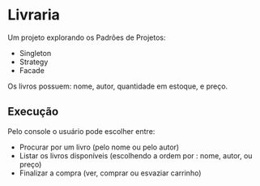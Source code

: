 # Livraria

Um projeto explorando os Padrões de Projetos:
- Singleton
- Strategy
- Facade

Os livros possuem: nome, autor, quantidade em estoque, e preço.

## Execução
Pelo console o usuário pode escolher entre:
- Procurar por um livro (pelo nome ou pelo autor)
- Listar os livros disponíveis (escolhendo a ordem por : nome, autor, ou preço)
- Finalizar a compra (ver, comprar ou esvaziar carrinho)
